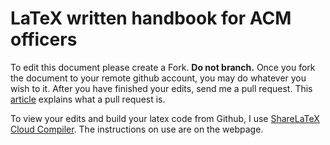 # LaTeX written handbook for ACM officers

To edit this document please create a Fork. **Do not branch.**
Once you fork the document to your remote github account, you may do whatever you wish to it. After you have finished your edits, send me a pull request. This [article](https://help.github.com/articles/using-pull-requests/) explains what a pull request is.

To view your edits and build your latex code from Github, I use [ShareLaTeX Cloud Compiler](https://www.sharelatex.com/github/). The instructions on use are on the webpage.
